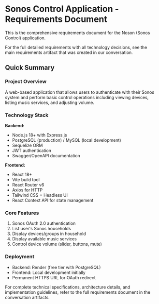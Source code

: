 # Sonos Control Application - Requirements Document

This is the comprehensive requirements document for the Noson (Sonos Control) application.

For the full detailed requirements with all technology decisions, see the main requirements artifact that was created in our conversation.

## Quick Summary

### Project Overview
A web-based application that allows users to authenticate with their Sonos system and perform basic control operations including viewing devices, listing music services, and adjusting volume.

### Technology Stack

**Backend:**
- Node.js 18+ with Express.js
- PostgreSQL (production) / MySQL (local development)
- Sequelize ORM
- JWT authentication
- Swagger/OpenAPI documentation

**Frontend:**
- React 18+
- Vite build tool
- React Router v6
- Axios for HTTP
- Tailwind CSS + Headless UI
- React Context API for state management

### Core Features
1. Sonos OAuth 2.0 authentication
2. List user's Sonos households
3. Display devices/groups in household
4. Display available music services
5. Control device volume (slider, buttons, mute)

### Deployment
- Backend: Render (free tier with PostgreSQL)
- Frontend: Local development initially
- Permanent HTTPS URL for OAuth redirect

For complete technical specifications, architecture details, and implementation guidelines, refer to the full requirements document in the conversation artifacts.
